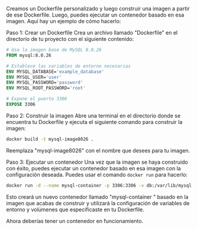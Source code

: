 
Creamos un Dockerfile personalizado y luego construir una imagen a partir de ese Dockerfile. Luego, puedes ejecutar un contenedor basado en esa imagen. Aquí hay un ejemplo de cómo hacerlo:

Paso 1: Crear un Dockerfile
Crea un archivo llamado "Dockerfile" en el directorio de tu proyecto con el siguiente contenido:

```Dockerfile
# Usa la imagen base de MySQL 8.0.26
FROM mysql:8.0.26

# Establece las variables de entorno necesarias
ENV MYSQL_DATABASE='example_database'
ENV MYSQL_USER='user'
ENV MYSQL_PASSWORD='password'
ENV MYSQL_ROOT_PASSWORD='root'

# Expone el puerto 3306
EXPOSE 3306
```

Paso 2: Construir la imagen
Abre una terminal en el directorio donde se encuentra tu Dockerfile y ejecuta el siguiente comando para construir la imagen:

```bash
docker build -t mysql-image8026 .
```

Reemplaza "mysql-image8026" con el nombre que desees para tu imagen.

Paso 3: Ejecutar un contenedor
Una vez que la imagen se haya construido con éxito, puedes ejecutar un contenedor basado en esa imagen con la configuración deseada. Puedes usar el comando `docker run` para hacerlo:

```bash
docker run -d --name mysql-container -p 3306:3306 -v db:/var/lib/mysql mysql-image8026
```

Esto creará un nuevo contenedor llamado "mysql-container " basado en la imagen que acabas de construir y utilizará la configuración de variables de entorno y volúmenes que especificaste en tu Dockerfile.

Ahora deberías tener un contenedor en funcionamiento.